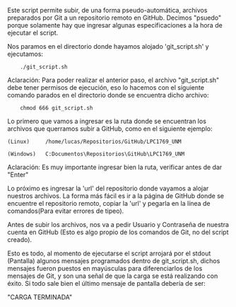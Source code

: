 Este script permite subir, de una forma pseudo-automática, archivos preparados por Git
a un repositorio remoto en GitHub. Decimos "psuedo" porque solamente hay que ingresar
algunas especificaciones a la hora de ejecutar el script.

Nos paramos en el directorio donde hayamos alojado 'git_script.sh' y ejecutamos:

		./git_script.sh

Aclaración: Para poder realizar el anterior paso, el archivo "git_script.sh" debe tener
permisos de ejecución, eso lo hacemos con el siguiente comando parados en el directorio
donde se encuentra dicho archivo:

        chmod 666 git_script.sh

Lo primero que vamos a ingresar es la ruta donde se encuentran los archivos que querramos
subir a GitHub, como en el siguiente ejemplo:

	(Linux)		/home/lucas/Repositorios/GitHub/LPC1769_UNM

	(Windows) 	C:Documentos\Repositorios\GitHub\LPC1769_UNM

Aclaración: Es muy importante ingresar bien la ruta, verificar antes de dar "Enter"

Lo próximo es ingresar la 'url' del repositorio donde vayamos a alojar nuestros archivos.
La forma más fácil es ir a la página de GitHub donde se encuentre el repositorio remoto,
copiar la 'url' y pegarla en la línea de comandos(Para evitar errores de tipeo).

Antes de subir los archivos, nos va a pedir Usuario y Contraseña de nuestra cuenta en
GitHub (Esto es algo propio de los comandos de Git, no del script creado).

Esto es todo, al momento de ejecutarse el script arrojará por el stdout (Pantalla) algunos
mensajes programados dentro de git_script.sh, dichos mensajes fueron puestos en mayúsculas
para diferenciarlos de los mensajes de Git, y son una señal de que la carga se está 
realizando con éxito. Si todo sale bien el último mensaje de pantalla debería de ser:

"CARGA TERMINADA"


